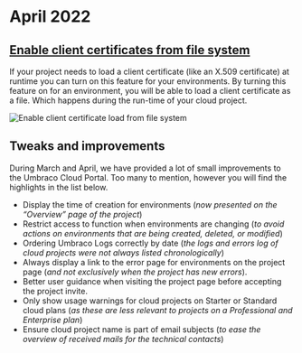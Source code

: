# April 2022

## [Enable client certificates from file system](../../../project-settings/application-settings.md)

If your project needs to load a client certificate (like an X.509 certificate) at runtime you can turn on this feature for your environments. By turning this feature on for an environment, you will be able to load a client certificate as a file. Which happens during the run-time of your cloud project.

![Enable client certificate load from file system](../../../set-up/images/EnableClientCertificateLoadedFromFileSystem.gif)

## Tweaks and improvements

During March and April, we have provided a lot of small improvements to the Umbraco Cloud Portal. Too many to mention, however you will find the highlights in the list below.

* Display the time of creation for environments (_now presented on the “Overview” page of the project_)
* Restrict access to function when environments are changing (_to avoid actions on environments that are being created, deleted, or modified_)
* Ordering Umbraco Logs correctly by date (_the logs and errors log of cloud projects were not always listed chronologically_)
* Always display a link to the error page for environments on the project page (_and not exclusively when the project has new errors_).
* Better user guidance when visiting the project page before accepting the project invite.
* Only show usage warnings for cloud projects on Starter or Standard cloud plans (_as these are less relevant to projects on a Professional and Enterprise plan_)
* Ensure cloud project name is part of email subjects (_to ease the overview of received mails for the technical contacts_)
